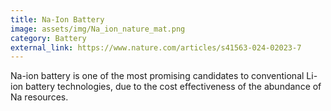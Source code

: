 ```yaml
---
title: Na-Ion Battery
image: assets/img/Na_ion_nature_mat.png
category: Battery
external_link: https://www.nature.com/articles/s41563-024-02023-7
---
```


Na-ion battery is one of the most promising candidates to conventional Li-ion battery technologies, due to the cost effectiveness of the abundance of Na resources.